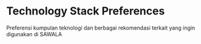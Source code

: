 # Technology Stack Preferences
Preferensi kumpulan teknologi dan berbagai rekomendasi terkait yang ingin digunakan di SAWALA
